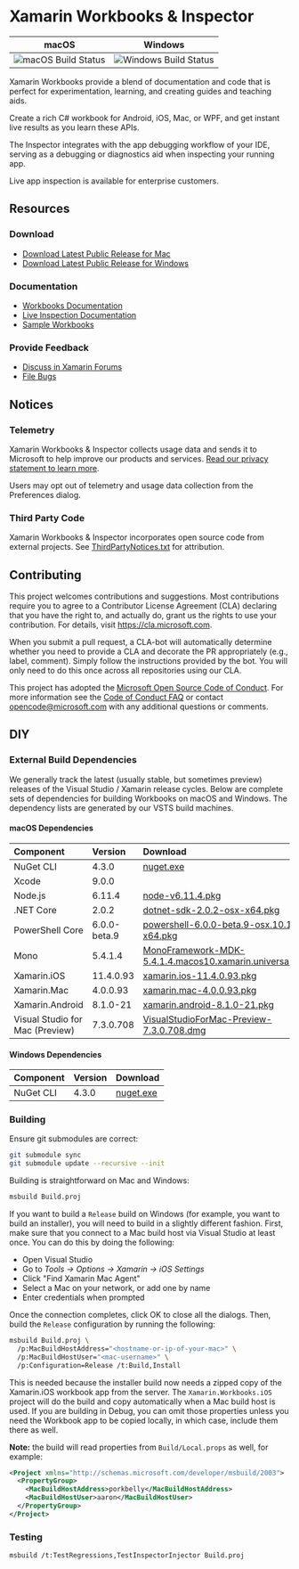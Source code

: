 # Xamarin Workbooks & Inspector

| macOS               | Windows             |
| ------------------- | ------------------- |
| ![][macbuildstatus] | ![][winbuildstatus] |

Xamarin Workbooks provide a blend of documentation and code that is perfect
for experimentation, learning, and creating guides and teaching aids.

Create a rich C# workbook for Android, iOS, Mac, or WPF, and get instant
live results as you learn these APIs.

The Inspector integrates with the app debugging workflow of your IDE,
serving as a debugging or diagnostics aid when inspecting your running app.

Live app inspection is available for enterprise customers.

## Resources

### Download

* [Download Latest Public Release for Mac](https://dl.xamarin.com/interactive/XamarinInteractive.pkg)
* [Download Latest Public Release for Windows](https://dl.xamarin.com/interactive/XamarinInteractive.msi)

### Documentation

* [Workbooks Documentation](https://developer.xamarin.com/guides/cross-platform/workbooks/)
* [Live Inspection Documentation](https://developer.xamarin.com/guides/cross-platform/inspector/)
* [Sample Workbooks](https://github.com/xamarin/Workbooks)

### Provide Feedback

* [Discuss in Xamarin Forums](https://forums.xamarin.com/categories/inspector)
* [File Bugs](https://bugzilla.xamarin.com/enter_bug.cgi?product=Workbooks%20%26%20Inspector)

## Notices

### Telemetry

Xamarin Workbooks & Inspector collects usage data and sends it to Microsoft to
help improve our products and services. [Read our privacy statement to learn
more](https://go.microsoft.com/fwlink/?LinkID=824704).

Users may opt out of telemetry and usage data collection from the Preferences
dialog.

### Third Party Code

Xamarin Workbooks & Inspector incorporates open source code from external
projects. See [ThirdPartyNotices.txt](ThirdPartyNotices.txt) for attribution.

## Contributing

This project welcomes contributions and suggestions. Most contributions require
you to agree to a Contributor License Agreement (CLA) declaring that you have
the right to, and actually do, grant us the rights to use your contribution.
For details, visit https://cla.microsoft.com.

When you submit a pull request, a CLA-bot will automatically determine whether
you need to provide a CLA and decorate the PR appropriately (e.g., label,
comment). Simply follow the instructions provided by the bot. You will only
need to do this once across all repositories using our CLA.

This project has adopted the [Microsoft Open Source Code of Conduct](https://opensource.microsoft.com/codeofconduct/).
For more information see the [Code of Conduct FAQ](https://opensource.microsoft.com/codeofconduct/faq/)
or contact [opencode@microsoft.com](mailto:opencode@microsoft.com) with any
additional questions or comments.

## DIY

### External Build Dependencies

We generally track the latest (usually stable, but sometimes preview) releases
of the Visual Studio / Xamarin release cycles. Below are complete sets of
dependencies for building Workbooks on macOS and Windows. The dependency lists
are generated by our VSTS build machines.

#### macOS Dependencies

| Component                       | Version      | Download                                                                                                                                                          |
| :------------------------------ | :----------- | :---------------------------------------------------------------------------------------------------------------------------------------------------------------- |
| NuGet CLI                       | 4.3.0        | [nuget.exe](https://dist.nuget.org/win-x86-commandline/v4.3.0/nuget.exe)                                                                                          |
| Xcode                           | 9.0.0        |                                                                                                                                                                   |
| Node.js                         | 6.11.4       | [node-v6.11.4.pkg](https://nodejs.org/dist/6.11.4/node-v6.11.4.pkg)                                                                                               |
| .NET Core                       | 2.0.2        | [dotnet-sdk-2.0.2-osx-x64.pkg](https://download.microsoft.com/download/7/3/A/73A3E4DC-F019-47D1-9951-0453676E059B/dotnet-sdk-2.0.2-osx-x64.pkg)                   |
| PowerShell Core                 | 6.0.0-beta.9 | [powershell-6.0.0-beta.9-osx.10.12-x64.pkg](https://github.com/PowerShell/PowerShell/releases/download/v6.0.0-beta.9/powershell-6.0.0-beta.9-osx.10.12-x64.pkg)   |
| Mono                            | 5.4.1.4      | [MonoFramework-MDK-5.4.1.4.macos10.xamarin.universal.pkg](https://dl.xamarin.com/MonoFrameworkMDK/Macx86/MonoFramework-MDK-5.4.1.4.macos10.xamarin.universal.pkg) |
| Xamarin.iOS                     | 11.4.0.93    | [xamarin.ios-11.4.0.93.pkg](https://dl.xamarin.com/MonoTouch/Mac/xamarin.ios-11.4.0.93.pkg)                                                                       |
| Xamarin.Mac                     | 4.0.0.93     | [xamarin.mac-4.0.0.93.pkg](https://dl.xamarin.com/XamarinforMac/Mac/xamarin.mac-4.0.0.93.pkg)                                                                     |
| Xamarin.Android                 | 8.1.0-21     | [xamarin.android-8.1.0-21.pkg](https://dl.xamarin.com/MonoforAndroid/Mac/xamarin.android-8.1.0-21.pkg)                                                            |
| Visual Studio for Mac (Preview) | 7.3.0.708    | [VisualStudioForMac-Preview-7.3.0.708.dmg](https://dl.xamarin.com/VsMac/VisualStudioForMac-Preview-7.3.0.708.dmg)                                                 |

#### Windows Dependencies

| Component | Version | Download                                                                 |
| :-------- | :------ | :----------------------------------------------------------------------- |
| NuGet CLI | 4.3.0   | [nuget.exe](https://dist.nuget.org/win-x86-commandline/v4.3.0/nuget.exe) |

### Building

Ensure git submodules are correct:

```bash
git submodule sync
git submodule update --recursive --init
```

Building is straightforward on Mac and Windows:

```bash
msbuild Build.proj
```

If you want to build a `Release` build on Windows (for example, you want to
build an installer), you will need to build in a slightly different fashion.
First, make sure that you connect to a Mac build host via Visual Studio at
least once. You can do this by doing the following:

* Open Visual Studio
* Go to _Tools → Options → Xamarin → iOS Settings_
* Click "Find Xamarin Mac Agent"
* Select a Mac on your network, or add one by name
* Enter credentials when prompted

Once the connection completes, click OK to close all the dialogs. Then,
build the `Release` configuration by running the following:

```bash
msbuild Build.proj \
  /p:MacBuildHostAddress="<hostname-or-ip-of-your-mac>" \
  /p:MacBuildHostUser="<mac-username>" \
  /p:Configuration=Release /t:Build,Install
```

This is needed because the installer build now needs a zipped copy of the
Xamarin.iOS workbook app from the server. The `Xamarin.Workbooks.iOS` project
will do the build and copy automatically when a Mac build host is used. If you
are building in Debug, you can omit those properties unless you need the
Workbook app to be copied locally, in which case, include them there as well.

**Note:** the build will read properties from `Build/Local.props` as well,
for example:

```xml
<Project xmlns="http://schemas.microsoft.com/developer/msbuild/2003">
  <PropertyGroup>
    <MacBuildHostAddress>porkbelly</MacBuildHostAddress>
    <MacBuildHostUser>aaron</MacBuildHostUser>
  </PropertyGroup>
</Project>
```

### Testing

```bash
msbuild /t:TestRegressions,TestInspectorInjector Build.proj
```

[vs]: https://www.visualstudio.com/vs/preview
[dotnetcore]: https://dotnetcli.blob.core.windows.net/dotnet/Sdk/2.0.0-preview3-006689/dotnet-sdk-2.0.0-preview3-006689-win-x64.exe
[node]: https://nodejs.org/en/download/
[7zip]: http://www.7-zip.org/download.html

[macbuildstatus]: https://devdiv.visualstudio.com/_apis/public/build/definitions/0bdbc590-a062-4c3f-b0f6-9383f67865ee/6539/badge "macOS Build Status"

[winbuildstatus]: https://devdiv.visualstudio.com/_apis/public/build/definitions/0bdbc590-a062-4c3f-b0f6-9383f67865ee/6563/badge "Windows Build Status"
